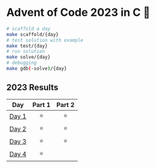 # Advent of Code 2023 in C 🎄
```sh
# scaffold a day
make scaffold/{day}
# test solution with example
make test/{day}
# run solution
make solve/{day}
# debugging
make gdb(-solve)/{day}
```

<!--- advent_readme_stars table --->
## 2023 Results

| Day | Part 1 | Part 2 |
| :---: | :---: | :---: |
| [Day 1](https://adventofcode.com/2023/day/1) | ⭐ | ⭐ |
| [Day 2](https://adventofcode.com/2023/day/2) | ⭐ | ⭐ |
| [Day 3](https://adventofcode.com/2023/day/3) | ⭐ | ⭐ |
| [Day 4](https://adventofcode.com/2023/day/4) | ⭐ |   |
<!--- advent_readme_stars table --->


